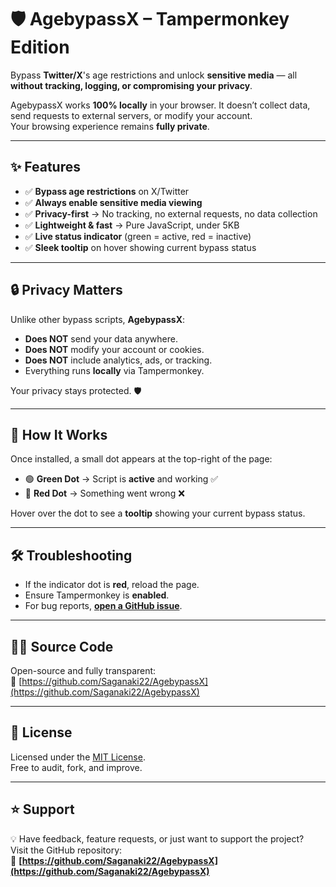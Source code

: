 # 🛡️ AgebypassX – Tampermonkey Edition
Bypass **Twitter/X**'s age restrictions and unlock **sensitive media** — all **without tracking, logging, or compromising your privacy**.

AgebypassX works **100% locally** in your browser. It doesn’t collect data, send requests to external servers, or modify your account.  
Your browsing experience remains **fully private**.

---

## ✨ Features
- ✅ **Bypass age restrictions** on X/Twitter  
- ✅ **Always enable sensitive media viewing**  
- ✅ **Privacy-first** → No tracking, no external requests, no data collection  
- ✅ **Lightweight & fast** → Pure JavaScript, under 5KB  
- ✅ **Live status indicator** (green = active, red = inactive)  
- ✅ **Sleek tooltip** on hover showing current bypass status  

---

## 🔒 Privacy Matters
Unlike other bypass scripts, **AgebypassX**:
- **Does NOT** send your data anywhere.
- **Does NOT** modify your account or cookies.
- **Does NOT** include analytics, ads, or tracking.
- Everything runs **locally** via Tampermonkey.

Your privacy stays protected. 🛡️

---

## 📸 How It Works
Once installed, a small dot appears at the top-right of the page:
- 🟢 **Green Dot** → Script is **active** and working ✅  
- 🔴 **Red Dot** → Something went wrong ❌  

Hover over the dot to see a **tooltip** showing your current bypass status.


---

## 🛠️ Troubleshooting
- If the indicator dot is **red**, reload the page.
- Ensure Tampermonkey is **enabled**.
- For bug reports, [**open a GitHub issue**](https://github.com/Saganaki22/AgebypassX/issues).

---

## 🧑‍💻 Source Code
Open-source and fully transparent:  
🔗 [https://github.com/Saganaki22/AgebypassX](https://github.com/Saganaki22/AgebypassX)

---

## 📜 License
Licensed under the [MIT License](https://opensource.org/licenses/MIT).  
Free to audit, fork, and improve.

---

## ⭐ Support
💡 Have feedback, feature requests, or just want to support the project?  
Visit the GitHub repository:  
🔗 **[https://github.com/Saganaki22/AgebypassX](https://github.com/Saganaki22/AgebypassX)**
